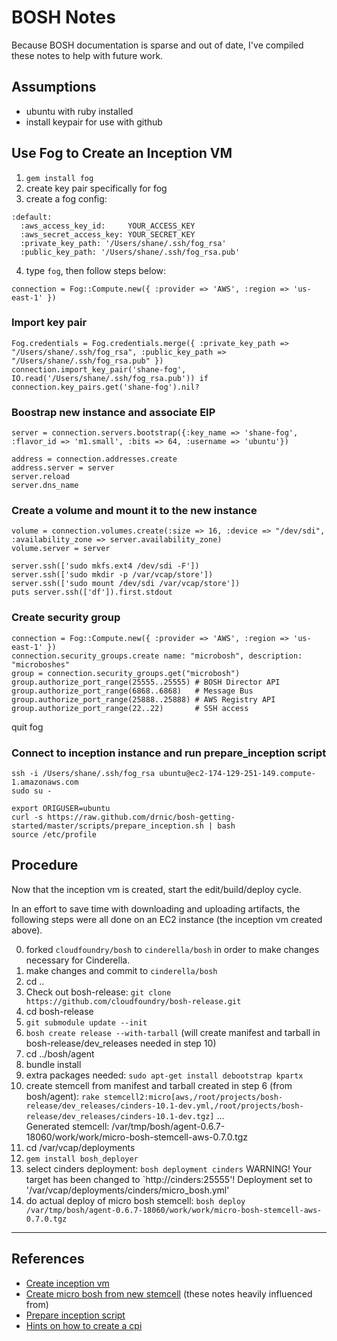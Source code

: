 # BOSH Notes

Because BOSH documentation is sparse and out of date, I've compiled these notes to help with future work.

## Assumptions
- ubuntu with ruby installed
- install keypair for use with github

## Use Fog to Create an Inception VM

1. `gem install fog`
2. create key pair specifically for fog
3. create a fog config:
```
:default:
  :aws_access_key_id:     YOUR_ACCESS_KEY
  :aws_secret_access_key: YOUR_SECRET_KEY
  :private_key_path: '/Users/shane/.ssh/fog_rsa'
  :public_key_path: '/Users/shane/.ssh/fog_rsa.pub'
```
4. type `fog`, then follow steps below:

```
connection = Fog::Compute.new({ :provider => 'AWS', :region => 'us-east-1' })
```

### Import key pair
```
Fog.credentials = Fog.credentials.merge({ :private_key_path => "/Users/shane/.ssh/fog_rsa", :public_key_path => "/Users/shane/.ssh/fog_rsa.pub" })
connection.import_key_pair('shane-fog', IO.read('/Users/shane/.ssh/fog_rsa.pub')) if connection.key_pairs.get('shane-fog').nil?
```

### Boostrap new instance and associate EIP
```
server = connection.servers.bootstrap({:key_name => 'shane-fog', :flavor_id => 'm1.small', :bits => 64, :username => 'ubuntu'})

address = connection.addresses.create
address.server = server
server.reload
server.dns_name
```

### Create a volume and mount it to the new instance
```
volume = connection.volumes.create(:size => 16, :device => "/dev/sdi", :availability_zone => server.availability_zone)
volume.server = server

server.ssh(['sudo mkfs.ext4 /dev/sdi -F'])
server.ssh(['sudo mkdir -p /var/vcap/store'])
server.ssh(['sudo mount /dev/sdi /var/vcap/store'])
puts server.ssh(['df']).first.stdout
```

### Create security group
```
connection = Fog::Compute.new({ :provider => 'AWS', :region => 'us-east-1' })
connection.security_groups.create name: "microbosh", description: "microboshes"
group = connection.security_groups.get("microbosh")
group.authorize_port_range(25555..25555) # BOSH Director API
group.authorize_port_range(6868..6868)   # Message Bus
group.authorize_port_range(25888..25888) # AWS Registry API
group.authorize_port_range(22..22)       # SSH access
```

quit fog

### Connect to inception instance and run prepare_inception script
```
ssh -i /Users/shane/.ssh/fog_rsa ubuntu@ec2-174-129-251-149.compute-1.amazonaws.com
sudo su -

export ORIGUSER=ubuntu
curl -s https://raw.github.com/drnic/bosh-getting-started/master/scripts/prepare_inception.sh | bash
source /etc/profile
```

## Procedure

Now that the inception vm is created, start the edit/build/deploy cycle.

In an effort to save time with downloading and uploading artifacts, the following steps were all done on an EC2 instance (the inception vm created above).

0. forked `cloudfoundry/bosh` to `cinderella/bosh` in order to make changes necessary for Cinderella.
1. make changes and commit to `cinderella/bosh`
2. cd ..
3. Check out bosh-release: `git clone https://github.com/cloudfoundry/bosh-release.git`
4. cd bosh-release
5. `git submodule update --init`
6. `bosh create release --with-tarball` (will create manifest and tarball in bosh-release/dev_releases needed in step 10)
7. cd ../bosh/agent
8. bundle install
9. extra packages needed: `sudo apt-get install debootstrap kpartx`
10. create stemcell from manifest and tarball created in step 6 (from bosh/agent): `rake stemcell2:micro[aws,/root/projects/bosh-release/dev_releases/cinders-10.1-dev.yml,/root/projects/bosh-release/dev_releases/cinders-10.1-dev.tgz]`
...  
Generated stemcell: /var/tmp/bosh/agent-0.6.7-18060/work/work/micro-bosh-stemcell-aws-0.7.0.tgz
11. cd /var/vcap/deployments
12. `gem install bosh_deployer`
13. select cinders deployment: `bosh deployment cinders`
WARNING! Your target has been changed to `http://cinders:25555'!
Deployment set to '/var/vcap/deployments/cinders/micro_bosh.yml'
14. do actual deploy of micro bosh stemcell: `bosh deploy /var/tmp/bosh/agent-0.6.7-18060/work/work/micro-bosh-stemcell-aws-0.7.0.tgz` 

---

## References

- [Create inception vm](https://github.com/drnic/bosh-getting-started/blob/master/create-a-bosh/aws/create-an-aws-inception-vm.md)
- [Create micro bosh from new stemcell](https://github.com/drnic/bosh-getting-started/blob/master/create-a-bosh/creating-a-micro-bosh-from-stemcell.md) (these notes heavily influenced from)
- [Prepare inception script](https://raw.github.com/drnic/bosh-getting-started/master/scripts/prepare_inception.sh)
- [Hints on how to create a cpi](https://groups.google.com/a/cloudfoundry.org/forum/#!msg/bosh-dev/vqu_uqdb8Wo/021IPrRtizUJ)
